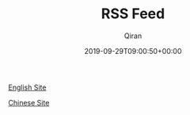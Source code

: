 ﻿---
title: RSS Feed
author: Qiran
type: post
date: 2019-09-29T09:00:50+00:00
aliases: ["/rss/"]
categories:
  - Building Site
---
[English Site ](/en/index.xml)

[Chinese Site](/zh/index.xml)
